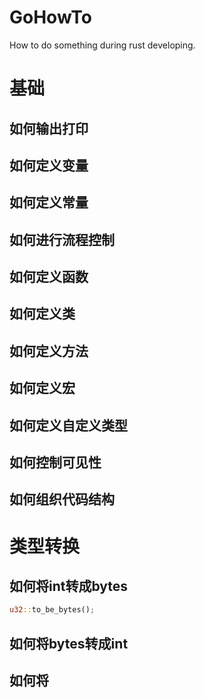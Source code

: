 # GoHowTo

How to do something during rust developing.



# 基础

## 如何输出打印



## 如何定义变量



## 如何定义常量



## 如何进行流程控制



## 如何定义函数



## 如何定义类



## 如何定义方法



## 如何定义宏



## 如何定义自定义类型



## 如何控制可见性

## 如何组织代码结构



# 类型转换

## 如何将int转成bytes

```rust
u32::to_be_bytes();
```

## 如何将bytes转成int



## 如何将

